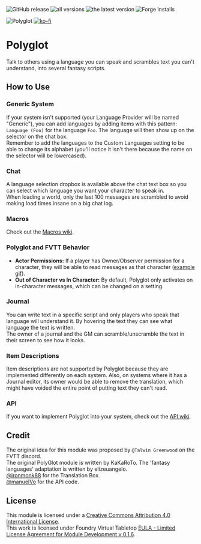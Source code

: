 ![GitHub release](https://img.shields.io/github/release-date/League-of-Foundry-Developers/fvtt-module-polyglot)
![all versions](https://img.shields.io/github/downloads/League-of-Foundry-Developers/fvtt-module-polyglot/total) 
![the latest version](https://img.shields.io/github/downloads/League-of-Foundry-Developers/fvtt-module-polyglot/latest/total) 
![Forge installs](https://img.shields.io/badge/dynamic/json?label=Forge%20Installs&query=package.installs&suffix=%25&url=https%3A%2F%2Fforge-vtt.com%2Fapi%2Fbazaar%2Fpackage%2Fpolyglot)

![Polyglot](https://img.shields.io/endpoint?url=https%3A%2F%2Fraw.githubusercontent.com%2FLeague-of-Foundry-Developers%2Fleague-repo-status%2Fshields-endpoint%2Fpolyglot.json)
[![ko-fi](https://img.shields.io/badge/ko--fi-Support%20Me-red?style=flat-square&logo=ko-fi)](https://ko-fi.com/mclemente)

# Polyglot
Talk to others using a language you can speak and scrambles text you can't understand, into several fantasy scripts.

## How to Use
### Generic System
If your system isn't supported (your Language Provider will be named "Generic"), you can add languages by adding items with this pattern: `Language (Foo)` for the language `Foo`. The language will then show up on the selector on the chat box.  
Remember to add the languages to the Custom Languages setting to be able to change its alphabet (you'll notice it isn't there because the name on the selector will be lowercased).

### Chat
A language selection dropbox is available above the chat text box so you can select which language you want your character to speak in.  
When loading a world, only the last 100 messages are scrambled to avoid making load times insane on a big chat log.

### Macros
Check out the [Macros wiki](../../wiki/Macros).

### Polyglot and FVTT Behavior
- **Actor Permissions:** If a player has Owner/Observer permission for a character, they will be able to read messages as that character ([example gif](https://media.discordapp.net/attachments/542495303929036824/737807675290550324/chat.gif)).
- **Out of Character vs In Character:** By default, Polyglot only activates on in-character messages, which can be changed on a setting.

### Journal
You can write text in a specific script and only players who speak that language will understand it. By hovering the text they can see what language the text is written.  
The owner of a journal and the GM can scramble/unscramble the text in their screen to see how it looks.  

### Item Descriptions
Item descriptions are not supported by Polyglot because they are implemented differently on each system. Also, on systems where it has a Journal editor, its owner would be able to remove the translation, which might have voided the entire point of putting text they can't read.

### API
If you want to implement Polyglot into your system, check out the [API wiki](../../wiki/API).

## Credit
The original idea for this module was proposed by `@Talwin Greenwood` on the FVTT discord.  
The original PolyGlot module is written by KaKaRoTo. The 'fantasy languages' adaptation is written by elizeuangelo.  
[@ironmonk88](https://github.com/ironmonk88) for the Translation Box.  
[@manuelVo](https://github.com/manuelVo) for the API code.  

## License
This module is licensed under a [Creative Commons Attribution 4.0 International License](http://creativecommons.org/licenses/by/4.0/).  
This work is licensed under Foundry Virtual Tabletop [EULA - Limited License Agreement for Module Development v 0.1.6](https://foundryvtt.com/article/license/).
